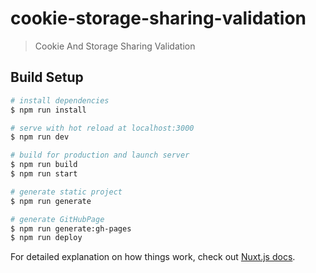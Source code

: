 # cookie-storage-sharing-validation

> Cookie And Storage Sharing Validation

## Build Setup

```bash
# install dependencies
$ npm run install

# serve with hot reload at localhost:3000
$ npm run dev

# build for production and launch server
$ npm run build
$ npm run start

# generate static project
$ npm run generate

# generate GitHubPage
$ npm run generate:gh-pages
$ npm run deploy
```

For detailed explanation on how things work, check out [Nuxt.js docs](https://nuxtjs.org).
